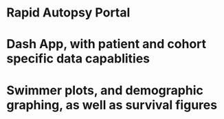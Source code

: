 # Rapid Autopsy Portal
# Dash App, with patient and cohort specific data capablities
# Swimmer plots, and demographic graphing, as well as survival figures
